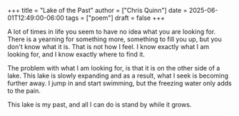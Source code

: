 +++
title = "Lake of the Past"
author = ["Chris Quinn"]
date = 2025-06-01T12:49:00-06:00
tags = ["poem"]
draft = false
+++

A lot of times in life you seem to have no idea what you are looking
for. There is a yearning for something more, something to fill you up,
but you don't know what it is. That is not how I feel. I know exactly
what I am looking for, and I know exactly where to find it.

The problem with what I am looking for, is that it is on the other
side of a lake. This lake is slowly expanding and as a result, what I
seek is becoming further away. I jump in and start swimming, but the
freezing water only adds to the pain.

This lake is my past, and all I can do is stand by while it grows.
